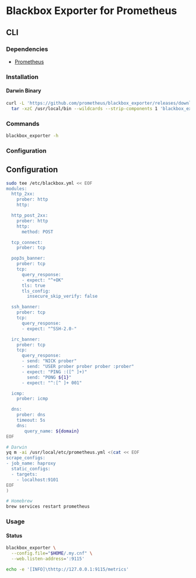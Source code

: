 # Blackbox Exporter for Prometheus

## CLI

### Dependencies

- [Prometheus](/prometheus.md)

### Installation

#### Darwin Binary

```sh
curl -L 'https://github.com/prometheus/blackbox_exporter/releases/download/v0.16.0/blackbox_exporter-0.16.0.darwin-amd64.tar.gz' | \
  tar -xzC /usr/local/bin --wildcards --strip-components 1 'blackbox_exporter*/blackbox_exporter'
```

### Commands

```sh
blackbox_exporter -h
```

### Configuration

## Configuration

```sh
sudo tee /etc/blackbox.yml << EOF
modules:
  http_2xx:
    prober: http
    http:

  http_post_2xx:
    prober: http
    http:
      method: POST

  tcp_connect:
    prober: tcp

  pop3s_banner:
    prober: tcp
    tcp:
      query_response:
      - expect: "^+OK"
      tls: true
      tls_config:
        insecure_skip_verify: false

  ssh_banner:
    prober: tcp
    tcp:
      query_response:
      - expect: "^SSH-2.0-"

  irc_banner:
    prober: tcp
    tcp:
      query_response:
      - send: "NICK prober"
      - send: "USER prober prober prober :prober"
      - expect: "PING :([^ ]+)"
        send: "PONG ${1}"
      - expect: "^:[^ ]+ 001"

  icmp:
    prober: icmp

  dns:
    prober: dns
    timeout: 5s
    dns:
       query_name: ${domain}
EOF
```

```sh
# Darwin
yq m -ai /usr/local/etc/prometheus.yml <(cat << EOF
scrape_configs:
- job_name: haproxy
  static_configs:
  - targets:
    - localhost:9101
EOF
)
```

```sh
# Homebrew
brew services restart prometheus
```

### Usage

#### Status

```sh
blackbox_exporter \
  --config.file="$HOME/.my.cnf" \
  --web.listen-address=':9115'

echo -e '[INFO]\thttp://127.0.0.1:9115/metrics'
```
